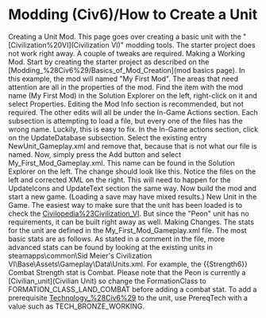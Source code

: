 # Modding (Civ6)/How to Create a Unit

Creating a Unit Mod.
This page goes over creating a basic unit with the "[Civilization%20VI](Civilization VI)" modding tools.
The starter project does not work right away. A couple of tweaks are required.
Making a Working Mod.
Start by creating the starter project as described on the [Modding_%28Civ6%29/Basics_of_Mod_Creation](mod basics page). In this example, the mod will named "My First Mod".
The areas that need attention are all in the properties of the mod. Find the item with the mod name (My First Mod) in the Solution Explorer on the left, right-click on it and select Properties.
Editing the Mod Info section is recommended, but not required.
The other edits will all be under the In-Game Actions section.
Each subsection is attempting to load a file, but every one of the files has the wrong name. Luckily, this is easy to fix. In the In-Game actions section, click on the UpdateDatabase subsection. Select the existing entry NewUnit_Gameplay.xml and remove that, because that is not what our file is named. Now, simply press the Add button and select My_First_Mod_Gameplay.xml. This name can be found in the Solution Explorer on the left.
The change should look like this. Notice the files on the left and corrected XML on the right.
This will need to happen for the UpdateIcons and UpdateText section the same way.
Now build the mod and start a new game. (Loading a save may have mixed results.)
New Unit in the Game.
The easiest way to make sure that the unit has been loaded is to check the [Civilopedia%23Civilization_VI](Civilopedia).
But since the "Peon" unit has no requirements, it can be built right away as well.
Making Changes.
The stats for the unit are defined in the My_First_Mod_Gameplay.xml file. The most basic stats are as follows.
As stated in a comment in the file, more advanced stats can be found by looking at the existing units in steamapps\common\Sid Meier's Civilization VI\Base\Assets\Gameplay\Data\Units.xml.
For example, the {{Strength6}} Combat Strength stat is Combat. Please note that the Peon is currently a [Civilian_unit](Civilian Unit) so change the FormationClass to FORMATION_CLASS_LAND_COMBAT before adding a combat stat.
To add a prerequisite [Technology_%28Civ6%29](Technology) to the unit, use PrereqTech with a value such as TECH_BRONZE_WORKING.